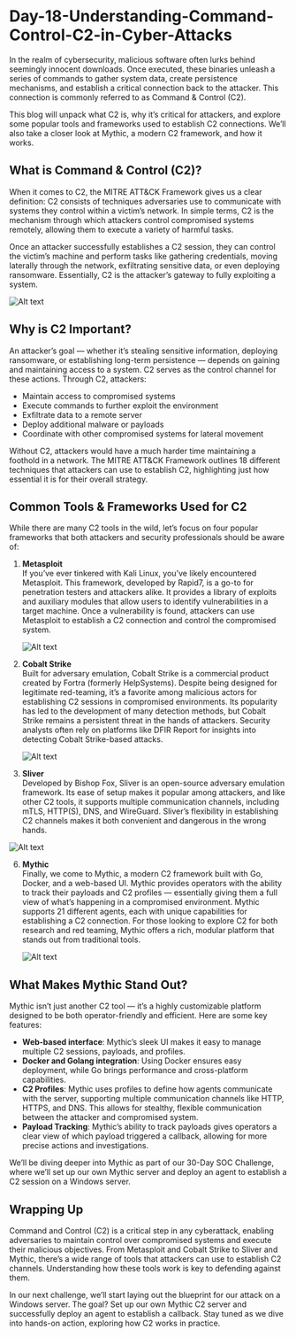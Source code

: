# Day-18-Understanding-Command-Control-C2-in-Cyber-Attacks

In the realm of cybersecurity, malicious software often lurks behind seemingly innocent downloads. Once executed, these binaries unleash a series of commands to gather system data, create persistence mechanisms, and establish a critical connection back to the attacker. This connection is commonly referred to as Command & Control (C2).

This blog will unpack what C2 is, why it’s critical for attackers, and explore some popular tools and frameworks used to establish C2 connections. We’ll also take a closer look at Mythic, a modern C2 framework, and how it works.

## What is Command & Control (C2)?

When it comes to C2, the MITRE ATT&CK Framework gives us a clear definition: C2 consists of techniques adversaries use to communicate with systems they control within a victim’s network. In simple terms, C2 is the mechanism through which attackers control compromised systems remotely, allowing them to execute a variety of harmful tasks.

Once an attacker successfully establishes a C2 session, they can control the victim’s machine and perform tasks like gathering credentials, moving laterally through the network, exfiltrating sensitive data, or even deploying ransomware. Essentially, C2 is the attacker’s gateway to fully exploiting a system.

![Alt text](URL_to_image)

## Why is C2 Important?

An attacker’s goal — whether it’s stealing sensitive information, deploying ransomware, or establishing long-term persistence — depends on gaining and maintaining access to a system. C2 serves as the control channel for these actions. Through C2, attackers:

- Maintain access to compromised systems
- Execute commands to further exploit the environment
- Exfiltrate data to a remote server
- Deploy additional malware or payloads
- Coordinate with other compromised systems for lateral movement

Without C2, attackers would have a much harder time maintaining a foothold in a network. The MITRE ATT&CK Framework outlines 18 different techniques that attackers can use to establish C2, highlighting just how essential it is for their overall strategy.

## Common Tools & Frameworks Used for C2

While there are many C2 tools in the wild, let’s focus on four popular frameworks that both attackers and security professionals should be aware of:

1. **Metasploit**  
   If you’ve ever tinkered with Kali Linux, you’ve likely encountered Metasploit. This framework, developed by Rapid7, is a go-to for penetration testers and attackers alike. It provides a library of exploits and auxiliary modules that allow users to identify vulnerabilities in a target machine. Once a vulnerability is found, attackers can use Metasploit to establish a C2 connection and control the compromised system.

   ![Alt text](URL_to_image)

3. **Cobalt Strike**  
   Built for adversary emulation, Cobalt Strike is a commercial product created by Fortra (formerly HelpSystems). Despite being designed for legitimate red-teaming, it’s a favorite among malicious actors for establishing C2 sessions in compromised environments. Its popularity has led to the development of many detection methods, but Cobalt Strike remains a persistent threat in the hands of attackers. Security analysts often rely on platforms like DFIR Report for insights into detecting Cobalt Strike-based attacks.

   ![Alt text](URL_to_image)

5. **Sliver**  
   Developed by Bishop Fox, Sliver is an open-source adversary emulation framework. Its ease of setup makes it popular among attackers, and like other C2 tools, it supports multiple communication channels, including mTLS, HTTP(S), DNS, and WireGuard. Sliver’s flexibility in establishing C2 channels makes it both convenient and dangerous in the wrong hands.

  ![Alt text](URL_to_image)
  
6. **Mythic**  
   Finally, we come to Mythic, a modern C2 framework built with Go, Docker, and a web-based UI. Mythic provides operators with the ability to track their payloads and C2 profiles — essentially giving them a full view of what’s happening in a compromised environment. Mythic supports 21 different agents, each with unique capabilities for establishing a C2 connection. For those looking to explore C2 for both research and red teaming, Mythic offers a rich, modular platform that stands out from traditional tools.

   ![Alt text](URL_to_image)

## What Makes Mythic Stand Out?

Mythic isn’t just another C2 tool — it’s a highly customizable platform designed to be both operator-friendly and efficient. Here are some key features:

- **Web-based interface**: Mythic’s sleek UI makes it easy to manage multiple C2 sessions, payloads, and profiles.
- **Docker and Golang integration**: Using Docker ensures easy deployment, while Go brings performance and cross-platform capabilities.
- **C2 Profiles**: Mythic uses profiles to define how agents communicate with the server, supporting multiple communication channels like HTTP, HTTPS, and DNS. This allows for stealthy, flexible communication between the attacker and compromised system.
- **Payload Tracking**: Mythic’s ability to track payloads gives operators a clear view of which payload triggered a callback, allowing for more precise actions and investigations.

We’ll be diving deeper into Mythic as part of our 30-Day SOC Challenge, where we’ll set up our own Mythic server and deploy an agent to establish a C2 session on a Windows server.

## Wrapping Up

Command and Control (C2) is a critical step in any cyberattack, enabling adversaries to maintain control over compromised systems and execute their malicious objectives. From Metasploit and Cobalt Strike to Sliver and Mythic, there’s a wide range of tools that attackers can use to establish C2 channels. Understanding how these tools work is key to defending against them.

In our next challenge, we’ll start laying out the blueprint for our attack on a Windows server. The goal? Set up our own Mythic C2 server and successfully deploy an agent to establish a callback. Stay tuned as we dive into hands-on action, exploring how C2 works in practice.
